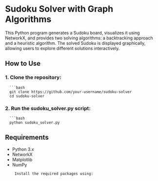 # Sudoku Solver with Graph Algorithms

This Python program generates a Sudoku board, visualizes it using NetworkX, and provides two solving algorithms: a backtracking approach and a heuristic algorithm. The solved Sudoku is displayed graphically, allowing users to explore different solutions interactively.

## How to Use

### 1. Clone the repository:
      ```bash
      git clone https://github.com/your-username/sudoku-solver
      cd sudoku-solver

### 2. Run the sudoku_solver.py script:
      ```bash
      python sudoku_solver.py
## Requirements
   - Python 3.x
   - NetworkX
   - Matplotlib
   - NumPy
     ```bash
      Install the required packages using:
   
